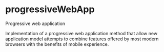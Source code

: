 # progressiveWebApp
Progressive web application

Implementation of a progressive web application method that allow new application model attempts to combine features offered by most modern browsers with the benefits of mobile experience.
